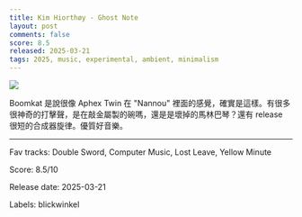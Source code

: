 ```yaml
---
title: Kim Hiorthøy - Ghost Note
layout: post
comments: false
score: 8.5
released: 2025-03-21
tags: 2025, music, experimental, ambient, minimalism
---
```


![](https://i.discogs.com/WfhX9dJ1PqDO3wAt3TkC2h7BgWmLYNNbnr0QnbfuVbM/rs:fit/g:sm/q:90/h:600/w:600/czM6Ly9kaXNjb2dz/LWRhdGFiYXNlLWlt/YWdlcy9SLTMzNjM1/MTg0LTE3NDQwODgx/ODQtOTQ5MC5qcGVn.jpeg)

Boomkat 是說很像 Aphex Twin 在 "Nannou" 裡面的感覺，確實是這樣。有很多很神奇的打擊聲，是在敲金屬製的碗嗎，還是是壞掉的馬林巴琴？還有 release 很短的合成器旋律。優質好音樂。

---

Fav tracks: Double Sword, Computer Music, Lost Leave, Yellow Minute

Score: 8.5/10

Release date: 2025-03-21

Labels: blickwinkel

